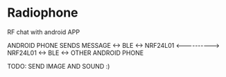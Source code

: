 # Radiophone
RF chat with android APP


ANDROID PHONE SENDS MESSAGE <-> BLE <-> NRF24L01 <----------> NRF24L01 <-> BLE <-> OTHER ANDROID PHONE



TODO:
SEND IMAGE AND SOUND :)
